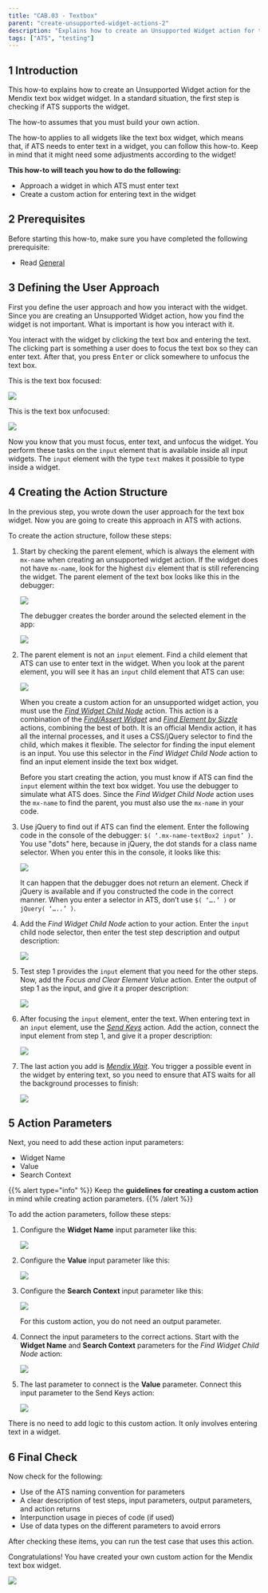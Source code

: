 ```yaml
---
title: "CAB.03 - Textbox"
parent: "create-unsupported-widget-actions-2"
description: "Explains how to create an Unsupported Widget action for the Mendix text box widget."
tags: ["ATS", "testing"]
---
```


## 1 Introduction

This how-to explains how to create an Unsupported Widget action for the Mendix text box widget widget. In a standard situation, the first step is checking if ATS supports the widget. 

The how-to assumes that you must build your own action.

The how-to applies to all widgets like the text box widget, which means that, if ATS needs to enter text in a widget, you can follow this how-to. Keep in mind that it might need some adjustments according to the widget!

**This how-to will teach you how to do the following:**

* Approach a widget in which ATS must enter text
* Create a custom action for entering text in the widget

## 2 Prerequisites

Before starting this how-to, make sure you have completed the following prerequisite:
 
* Read [General](custom-action-general-2)

## 3 Defining the User Approach

First you define the user approach and how you interact with the widget. Since you are creating an Unsupported Widget action, how you find the widget is not important. What is important is how you interact with it.

You interact with the widget by clicking the text box and entering the text. The clicking part is something a user does to focus the text box so they can enter text. After that, you press <kbd>Enter</kbd> or click somewhere to unfocus the text box.

This is the text box focused:

![](attachments/create-unsupported-widget-2/cab-03-textbox-2/text-box-focused.png)

This is the text box unfocused:

![](attachments/create-unsupported-widget-2/cab-03-textbox-2/text-box-unfocused.png)

Now you know that you must focus, enter text, and unfocus the widget. You perform these tasks on the `input` element that is available inside all input widgets. The `input` element with the type `text` makes it possible to type inside a widget.

## 4 Creating the Action Structure

In the previous step, you wrote down the user approach for the text box widget. Now you are going to create this approach in ATS with actions.

To create the action structure, follow these steps:

1.  Start by checking the parent element, which is always the element with `mx-name` when creating an unsupported widget action. If the widget does not have `mx-name`, look for the highest `div` element that is still referencing the widget. The parent element of the text box looks like this in the debugger:

    ![](attachments/create-unsupported-widget-2/cab-03-textbox-2/text-box-parentelement-debugger.png)

    The debugger creates the border around the selected element in the app:

    ![](attachments/create-unsupported-widget-2/cab-03-textbox-2/text-box-parentelement-outlined.png)

2.  The parent element is not an `input` element. Find a child element that ATS can use to enter text in the widget. When you look at the parent element, you will see it has an `input` child element that ATS can use:

    ![](attachments/create-unsupported-widget-2/cab-03-textbox-2/text-box-childelement-input-debugger.png)

    When you create a custom action for an unsupported widget action, you must use the [*Find Widget Child Node*](/ats/refguide/rg-version-1/find-widget-child-node) action. This action is a combination of the [*Find/Assert Widget*](/ats/refguide/rg-version-1/findassert-widget) and [*Find Element by Sizzle*](/ats/refguide/rg-version-1/find-element-by-sizzle) actions, combining the best of both. It is an official Mendix action, it has all the internal processes, and it uses a CSS/jQuery selector to find the child, which makes it flexible. The selector for finding the input element is an input. You use this selector in the *Find Widget Child Node* action to find an input element inside the text box widget.

    Before you start creating the action, you must know if ATS can find the `input` element within the text box widget. You use the debugger to simulate what ATS does. Since the *Find Widget Child Node* action uses the `mx-name` to find the parent, you must also use the `mx-name` in your code.

3.  Use jQuery to find out if ATS can find the element. Enter the following code in the console of the debugger: `$( ‘.mx-name-textBox2 input’ )`. You use "dots" here, because in jQuery, the dot stands for a class name selector. When you enter this in the console, it looks like this:

    ![](attachments/create-unsupported-widget-2/cab-03-textbox-2/text-box-childelement-selector.png)

    It can happen that the debugger does not return an element. Check if jQuery is available and if you constructed the code in the correct manner. When you enter a selector in ATS, don’t use `$( ‘….’ )` or `jQuery( ‘…..’ )`.

4.  Add the *Find Widget Child Node* action to your action. Enter the `input` child node selector, then enter the test step description and output description:

    ![](attachments/create-unsupported-widget-2/cab-03-textbox-2/text-box-findwidgetchildnode-add.png)

5.  Test step 1 provides the `input` element that you need for the other steps. Now, add the *Focus and Clear Element Value* action. Enter the output of step 1 as the input, and give it a proper description:

    ![](attachments/create-unsupported-widget-2/cab-03-textbox-2/text-box-focusclearelementvalue-add.png)

6.  After focusing the `input` element, enter the text. When entering text in an `input` element, use the [*Send Keys*](/ats/refguide/rg-version-1/send-keys) action. Add the action, connect the input element from step 1, and give it a proper description:

    ![](attachments/create-unsupported-widget-2/cab-03-textbox-2/text-box-sendkeys-add.png)

7.  The last action you add is [*Mendix Wait*](/ats/refguide/rg-version-1/mendix-wait). You trigger a possible event in the widget by entering text, so you need to ensure that ATS waits for all the background processes to finish:

    ![](attachments/create-unsupported-widget-2/cab-03-textbox-2/text-box-mendix-wait.png)

## 5 Action Parameters

Next, you need to add these action input parameters:

* Widget Name
* Value
* Search Context

{{% alert type="info" %}}
Keep the **guidelines for creating a custom action** in mind while creating action parameters. 
{{% /alert %}}

To add the action parameters, follow these steps:

1.  Configure the **Widget Name** input parameter like this:

    ![](attachments/create-unsupported-widget-2/cab-03-textbox-2/widget-name-parameter.png)

2.  Configure the **Value** input parameter like this:

    ![](attachments/create-unsupported-widget-2/cab-03-textbox-2/value-parameter.png)

3.  Configure the **Search Context** input parameter like this:

    ![](attachments/create-unsupported-widget-2/cab-03-textbox-2/search-context-parameter.png)

    For this custom action, you do not need an output parameter.

4.  Connect the input parameters to the correct actions. Start with the **Widget Name** and **Search Context** parameters for the *Find Widget Child Node* action:

    ![](attachments/create-unsupported-widget-2/cab-03-textbox-2/text-box-actioninputparameters-findwidgetchildnode.png)

5.  The last parameter to connect is the **Value** parameter. Connect this input parameter to the Send Keys action:

    ![](attachments/create-unsupported-widget-2/cab-03-textbox-2/text-box-actioninputparameters-sendkeys.png)

There is no need to add logic to this custom action. It only involves entering text in a widget.

## 6 Final Check

Now check for the following:

*  Use of the ATS naming convention for parameters
*  A clear description of test steps, input parameters, output parameters, and action returns
*  Interpunction usage in pieces of code (if used)
*  Use of data types on the different parameters to avoid errors

After checking these items, you can run the test case that uses this action.

Congratulations! You have created your own custom action for the Mendix text box widget.

![](attachments/create-unsupported-widget-2/cab-03-textbox-2/text-box-finishedaction.png)
